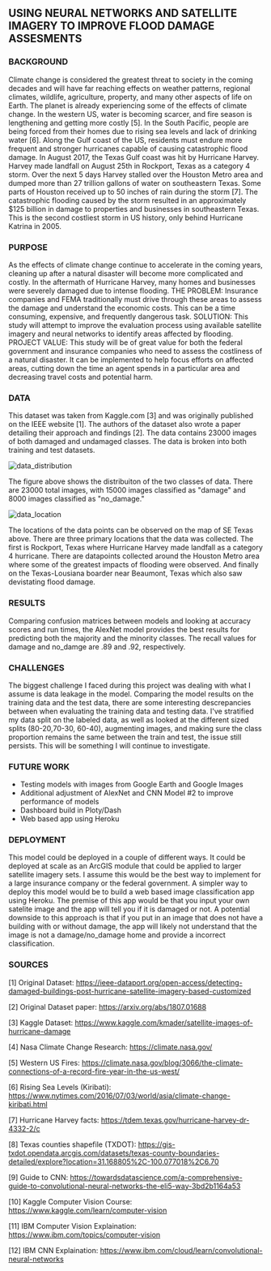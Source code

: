 ## USING NEURAL NETWORKS AND SATELLITE IMAGERY TO IMPROVE FLOOD DAMAGE ASSESMENTS

### BACKGROUND
Climate change is considered the greatest threat to society in the coming decades and will have far reaching effects on weather patterns, regional climates, wildlife, agriculture, property, and many other aspects of life on Earth. The planet is already experiencing some of the effects of climate change. In the western US, water is becoming scarcer, and fire season is lengthening and getting more costly [5]. In the South Pacific, people are being forced from their homes due to rising sea levels and lack of drinking water [6]. Along the Gulf coast of the US, residents must endure more frequent and stronger hurricanes capable of causing catastrophic flood damage. In August 2017, the Texas Gulf coast was hit by Hurricane Harvey. Harvey made landfall on August 25th in Rockport, Texas as a category 4 storm. Over the next 5 days Harvey stalled over the Houston Metro area and dumped more than 27 trillion gallons of water on southeastern Texas. Some parts of Houston received up to 50 inches of rain during the storm [7]. The catastrophic flooding caused by the storm resulted in an approximately $125 billion in damage to properties and businesses in southeastern Texas. This is the second costliest storm in US history, only behind Hurricane Katrina in 2005.

### PURPOSE
As the effects of climate change continue to accelerate in the coming years, cleaning up after a natural disaster will become more complicated and costly. In the aftermath of Hurricane Harvey, many homes and businesses were severely damaged due to intense flooding. THE PROBLEM: Insurance companies and FEMA traditionally must drive through these areas to assess the damage and understand the economic costs. This can be a time consuming, expensive, and frequently dangerous task. SOLUTION: This study will attempt to improve the evaluation process using available satellite imagery and neural networks to identify areas affected by flooding. PROJECT VALUE: This study will be of great value for both the federal government and insurance companies who need to assess the costliness of a natural disaster. It can be implemented to help focus efforts on affected areas, cutting down the time an agent spends in a particular area and decreasing travel costs and potential harm.

### DATA
This dataset was taken from Kaggle.com [3] and was originally published on the IEEE website [1]. The authors of the dataset also wrote a paper detailing their approach and findings [2].  The data contains 23000 images of both damaged and undamaged classes. The data is broken into both training and test datasets. 

![data_distribution](https://user-images.githubusercontent.com/80219614/131153907-6257ef88-ad67-4b39-adb1-38c71f1ce13a.jpeg)

The figure above shows the distribuiton of the two classes of data. There are 23000 total images, with 15000 images classified as "damage" and 8000 images classified as "no_damage."

![data_location](https://user-images.githubusercontent.com/80219614/131153819-f911dd47-e5ad-4cbe-ba29-b7d33abad011.jpeg)

The locations of the data points can be observed on the map of SE Texas above. There are three primary locations that the data was collected. The first is Rockport, Texas where Hurricane Harvey made landfall as a category 4 hurricane. There are datapoints collected around the Houston Metro area where some of the greatest impacts of flooding were observed. And finally on the Texas-Lousiana boarder near Beaumont, Texas which also saw devistating flood damage.

### RESULTS

Comparing confusion matrices between models and looking at accuracy scores and run times, the AlexNet model provides the best results for predicting both the majority and the minority classes. The recall values for damage and no_damge are .89 and .92, respectively.

### CHALLENGES 

The biggest challenge I faced during this project was dealing with what I assume is data leakage in the model. Comparing the model results on the training data and the test data, there are some interesting descrepancies between when evaluating the training data and testing data. I've stratified my data split on the labeled data, as well as looked at the different sized splits (80-20,70-30, 60-40), augmenting images, and making sure the class proportion remains the same between the train and test, the issue still persists. This will be something I will continue to investigate.

### FUTURE WORK

* Testing models with images from Google Earth and Google Images
* Additional adjustment of AlexNet and CNN Model #2 to improve performance of models
* Dashboard build in Ploty/Dash
* Web based app using Heroku

### DEPLOYMENT

This model could be deployed in a couple of different ways. It could be deployed at scale as an ArcGIS module that could be applied to larger satellite imagery sets. I assume this would be the best way to implement for a large insurance company or the federal government. A simpler way to deploy this model would be to build a web based image classification app using Heroku. The premise of this app would be that you input your own satelite image and the app will tell you if it is damaged or not. A potential downside to this approach is that if you put in an image that does not have a building with or without damage, the app will likely not understand that the image is not a damage/no_damage home and provide a incorrect classification.

### SOURCES
[1] Original Dataset: https://ieee-dataport.org/open-access/detecting-damaged-buildings-post-hurricane-satellite-imagery-based-customized

[2] Original Dataset paper: https://arxiv.org/abs/1807.01688

[3] Kaggle Dataset: https://www.kaggle.com/kmader/satellite-images-of-hurricane-damage

[4] Nasa Climate Change Research: https://climate.nasa.gov/

[5] Western US Fires: https://climate.nasa.gov/blog/3066/the-climate-connections-of-a-record-fire-year-in-the-us-west/

[6] Rising Sea Levels (Kiribati): https://www.nytimes.com/2016/07/03/world/asia/climate-change-kiribati.html

[7] Hurricane Harvey facts: https://tdem.texas.gov/hurricane-harvey-dr-4332-2/c

[8] Texas counties shapefile (TXDOT): https://gis-txdot.opendata.arcgis.com/datasets/texas-county-boundaries-detailed/explore?location=31.168805%2C-100.077018%2C6.70

[9] Guide to CNN: https://towardsdatascience.com/a-comprehensive-guide-to-convolutional-neural-networks-the-eli5-way-3bd2b1164a53

[10] Kaggle Computer Vision Course: https://www.kaggle.com/learn/computer-vision

[11] IBM Computer Vision Explaination: https://www.ibm.com/topics/computer-vision

[12] IBM CNN Explaination: https://www.ibm.com/cloud/learn/convolutional-neural-networks


